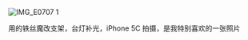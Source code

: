 ![IMG_E0707 1](https://user-images.githubusercontent.com/1933673/183308336-c70e06a3-1bfc-4aaf-afce-a88a82a96784.JPG)

用的铁丝魔改支架，台灯补光，iPhone 5C 拍摄，是我特别喜欢的一张照片
